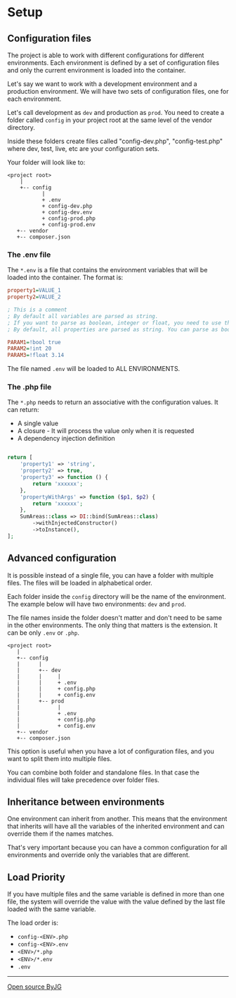 # Setup

## Configuration files

The project is able to work with different configurations for different environments. Each environment is defined by a set of configuration files and only the current environment is loaded into the container.

Let's say we want to work with a development environment and a production environment. We will have two sets of configuration files, one for each environment.

Let's call development as `dev` and production as `prod`. You need to create a folder called `config` in your project root at the same level of the vendor directory.

Inside these folders create files called "config-dev.php", "config-test.php" where dev, test, live, etc are your configuration sets.

Your folder will look like to:

```text
<project root>
    |
    +-- config
           |
           + .env
           + config-dev.php
           + config-dev.env
           + config-prod.php
           + config-prod.env
   +-- vendor
   +-- composer.json
```

### The .env file

The `*.env` is a file that contains the environment variables that will be loaded into the container. The format is:

```ini
property1=VALUE_1
property2=VALUE_2

; This is a comment
; By default all variables are parsed as string. 
; If you want to parse as boolean, integer or float, you need to use the type casting
; By default, all properties are parsed as string. You can parse as bool, int or float as this example:

PARAM1=!bool true
PARAM2=!int 20
PARAM3=!float 3.14
```

The file named `.env` will be loaded to ALL ENVIRONMENTS.

### The .php file

The `*.php` needs to return an associative with the configuration values. It can return:

- A single value
- A closure - It will process the value only when it is requested
- A dependency injection definition

```php

return [
    'property1' => 'string',
    'property2' => true,
    'property3' => function () {
        return 'xxxxxx';
    },
    'propertyWithArgs' => function ($p1, $p2) {
        return 'xxxxxx';
    },
    SumAreas::class => DI::bind(SumAreas::class)
        ->withInjectedConstructor()
        ->toInstance(),
];
```

## Advanced configuration

It is possible instead of a single file, you can have a folder with multiple files. The files will be loaded in alphabetical order.

Each folder inside the `config` directory will be the name of the environment. The example below will have two environments: `dev` and `prod`.

The file names inside the folder doesn't matter and don't need to be same in the other environments. 
The only thing that matters is the extension. It can be only `.env` or `.php`.

```text
<project root>
   |
   +-- config
   |      |
   |      +-- dev
   |      |     |
   |      |     + .env
   |      |     + config.php
   |      |     + config.env
   |      +-- prod
   |            |
   |            + .env
   |            + config.php
   |            + config.env
   +-- vendor
   +-- composer.json
```

This option is useful when you have a lot of configuration files, and you want to split them into multiple files.

You can combine both folder and standalone files. In that case the individual files will take precedence over folder files.


## Inheritance between environments

One environment can inherit from another. This means that the environment that inherits will have all the variables of the inherited environment and can override them if the names matches.

That's very important because you can have a common configuration for all environments and override only the variables that are different.

## Load Priority

If you have multiple files and the same variable is defined in more than one file, 
the system will override the value with the value defined by the last file loaded with the same variable.

The load order is:
- `config-<ENV>.php`
- `config-<ENV>.env`
- `<ENV>/*.php`
- `<ENV>/*.env`
- `.env`


----
[Open source ByJG](http://opensource.byjg.com)
